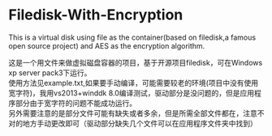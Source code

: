 # Filedisk-With-Encryption
This is a virtual disk using file as the container(based on filedisk,a famous open source project) and AES as the encryption algorithm.

这是一个用文件来做虚拟磁盘容器的项目，基于开源项目filedisk，可在Windows xp server pack3下运行。  
使用方法见example.txt,如果要手动编译，可能需要较老的环境(项目中没有使用宽字符)，我用vs2013+winddk 8.0编译测试，驱动部分是没问题的，但是应用程序部分由于宽字符的问题不能成功运行。  
另外需要注意的是部分文件可能有缺失或者多余，但是所需全部文件都在，注意不对的地方手动更改即可（驱动部分缺失几个文件可以在应用程序文件夹中找到）
